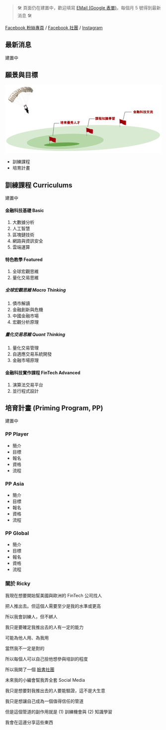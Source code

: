 
> 🛠️ 頁面仍在建置中，歡迎填寫 [EMail (Google 表單)](https://forms.gle/3aQbEWZ1iAtHmhm79)，每個月 5 號得到最新消息 🛠️

[Facebook 粉絲專頁](https://www.facebook.com/OwlsAboutFintech) / [Facebook 社團](https://www.facebook.com/groups/840713936495332) / [Instagram](https://www.instagram.com/owlsaboutfintech/)

## 最新消息 

建置中

## 願景與目標

![願景](vision.png)

- 訓練課程
- 培育計畫

## 訓練課程 Curriculums

建置中

#### 金融科技基礎 Basic  

1. 大數據分析
2. 人工智慧
3. 區塊鏈技術
4. 網路與資訊安全
5. 雲端運算

#### 特色教學 Featured

1. 全球宏觀思維
2. 量化交易思維

##### 全球宏觀思維 Macro Thinking

1. 債市解讀
2. 金融創新與危機
3. 中國金融市場
4. 宏觀分析原理

##### 量化交易思維 Quant Thinking

1. 量化交易管理
2. 自適應交易系統開發
3. 金融市場原理

#### 金融科技實作課程 FinTech Advanced

1. 演算法交易平台
2. 並行程式設計

## 培育計畫 (Priming Program, PP)

建置中

### PP Player

- 簡介   
- 目標  
- 報名
- 資格
- 流程

### PP Asia

- 簡介   
- 目標  
- 報名
- 資格
- 流程

### PP Global

- 簡介   
- 目標  
- 報名
- 資格
- 流程


### 關於 Ricky

我現在想要開始幫美國與歐洲的 FinTech 公司找人

把人推出去。但這個人需要至少是我的水準或更高

所以我會訓練人，但不綁人

我只是要確定我推出去的人有一定的能力

可能為他人用、為我用

當然我不一定是對的

所以每個人可以自己撿他想參與培訓的程度

所以我開了一個 [臉書社團](https://www.facebook.com/groups/840713936495332)

未來我的小編會幫我弄全套 Social Media

我只是想要對我推出去的人要能驗證，這不是大生意

我只是想讓自己成為一個值得信任的管道

但是這個管道的副作用就是 (1) 訓練機會與 (2) 知識學習

我會在這邊分享這些東西